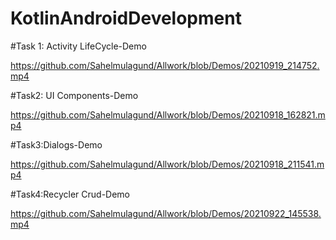 # KotlinAndroidDevelopment

#Task 1: Activity LifeCycle-Demo

https://github.com/Sahelmulagund/Allwork/blob/Demos/20210919_214752.mp4

#Task2: UI Components-Demo

https://github.com/Sahelmulagund/Allwork/blob/Demos/20210918_162821.mp4

#Task3:Dialogs-Demo

https://github.com/Sahelmulagund/Allwork/blob/Demos/20210918_211541.mp4

#Task4:Recycler Crud-Demo

https://github.com/Sahelmulagund/Allwork/blob/Demos/20210922_145538.mp4
